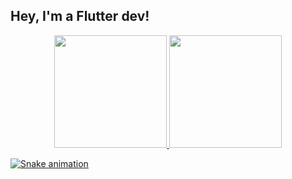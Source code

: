 
## Hey, I'm a Flutter dev!




<div align="center">
  <a href="https://github.com/flechaalisson">
  <img height="180em" src="https://github-readme-stats.vercel.app/api?username=flechaalisson&show_icons=true&theme=dracula&include_all_commits=true&count_private=true"/>
  <img height="180em" src="https://github-readme-stats.vercel.app/api/top-langs/?username=flechaalisson&layout=compact&langs_count=7&theme=dracula"/>
</div>
  
  
![Snake animation](https://github.com/flechaalisson/flechaalisson/blob/output/github-contribution-grid-snake.svg)
